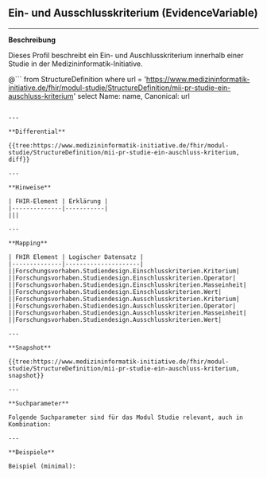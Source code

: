 ## Ein- und Ausschlusskriterium (EvidenceVariable)

---

**Beschreibung**

Dieses Profil beschreibt ein Ein- und Auschlusskriterium innerhalb einer Studie in der Medizininformatik-Initiative.

@```
from StructureDefinition where url = 'https://www.medizininformatik-initiative.de/fhir/modul-studie/StructureDefinition/mii-pr-studie-ein-auschluss-kriterium' select Name: name, Canonical: url
```

---

**Differential**

{{tree:https://www.medizininformatik-initiative.de/fhir/modul-studie/StructureDefinition/mii-pr-studie-ein-auschluss-kriterium, diff}}

---

**Hinweise**

| FHIR-Element | Erklärung |
|--------------|-----------|
|||

---

**Mapping**

| FHIR Element | Logischer Datensatz |
|--------------|---------------------|
||Forschungsvorhaben.Studiendesign.Einschlusskriterien.Kriterium|
||Forschungsvorhaben.Studiendesign.Einschlusskriterien.Operator|
||Forschungsvorhaben.Studiendesign.Einschlusskriterien.Masseinheit|
||Forschungsvorhaben.Studiendesign.Einschlusskriterien.Wert|
||Forschungsvorhaben.Studiendesign.Ausschlusskriterien.Kriterium|
||Forschungsvorhaben.Studiendesign.Ausschlusskriterien.Operator|
||Forschungsvorhaben.Studiendesign.Ausschlusskriterien.Masseinheit|
||Forschungsvorhaben.Studiendesign.Ausschlusskriterien.Wert|

---

**Snapshot**

{{tree:https://www.medizininformatik-initiative.de/fhir/modul-studie/StructureDefinition/mii-pr-studie-ein-auschluss-kriterium, snapshot}}

---

**Suchparameter**

Folgende Suchparameter sind für das Modul Studie relevant, auch in Kombination:

---

**Beispiele**

Beispiel (minimal):